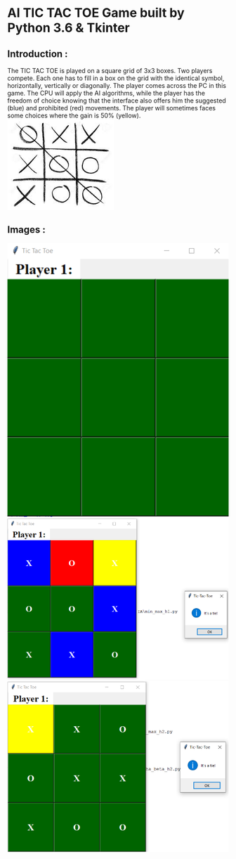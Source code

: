 # AI TIC TAC TOE Game built by Python 3.6 & Tkinter 

## Introduction :
The TIC TAC TOE is played on a square grid of 3x3 boxes.
Two players compete. Each one has to fill in a box on the grid with the identical symbol, horizontally, vertically or diagonally.
The player comes across the PC in this game.
The CPU will apply the AI algorithms, while the player has the freedom of choice knowing that the interface also offers him the suggested (blue) and prohibited (red) movements.
The player will sometimes faces some choices where the gain is 50% (yellow).
![HOME](https://raw.githubusercontent.com/AdamAbidi/AI_TIC_TAC_TOE/master/Images/1.jpg)

## Images :
![Image1](https://raw.githubusercontent.com/AdamAbidi/AI_TIC_TAC_TOE/master/Images/2.png)
![Image2](https://raw.githubusercontent.com/AdamAbidi/AI_TIC_TAC_TOE/master/Images/3.png)
![Image3](https://raw.githubusercontent.com/AdamAbidi/AI_TIC_TAC_TOE/master/Images/4.png)

